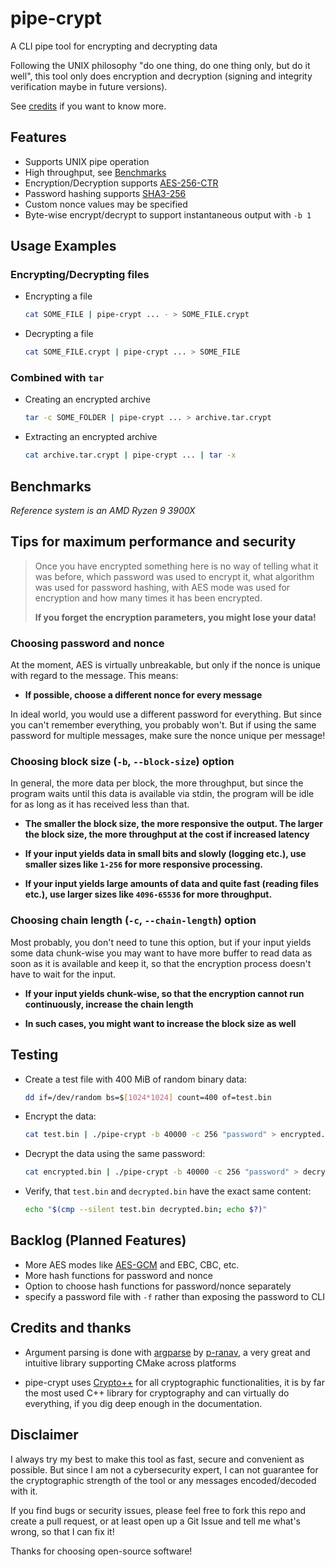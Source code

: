 # pipe-crypt

A CLI pipe tool for encrypting and decrypting data

Following the UNIX philosophy "do one thing, do one thing only, but do it well",
this tool only does encryption and decryption (signing and integrity verification maybe in future versions).

See [credits](#credits-and-thanks) if you want to know more.

## Features

- Supports UNIX pipe operation
- High throughput, see [Benchmarks](#benchmarks)
- Encryption/Decryption supports [AES-256-CTR](https://en.wikipedia.org/wiki/Block_cipher_mode_of_operation#CTR)
- Password hashing supports [SHA3-256](https://en.wikipedia.org/wiki/SHA-3)
- Custom nonce values may be specified
- Byte-wise encrypt/decrypt to support instantaneous output with `-b 1`

## Usage Examples

### Encrypting/Decrypting files

- Encrypting a file

  ```bash
  cat SOME_FILE | pipe-crypt ... - > SOME_FILE.crypt
  ```

- Decrypting a file

  ```bash
  cat SOME_FILE.crypt | pipe-crypt ... > SOME_FILE
  ```

### Combined with `tar`

- Creating an encrypted archive

  ```bash
  tar -c SOME_FOLDER | pipe-crypt ... > archive.tar.crypt
  ```

- Extracting an encrypted archive

  ```bash
  cat archive.tar.crypt | pipe-crypt ... | tar -x
  ```

## Benchmarks

_Reference system is an AMD Ryzen 9 3900X_

## Tips for maximum performance and security

> Once you have encrypted something here is no way of telling what it
> was before, which password was used to encrypt it, what algorithm
> was used for password hashing, with AES mode was used for encryption
> and how many times it has been encrypted.
>
>**If you forget the encryption parameters, you might lose your data!**

### Choosing password and nonce

At the moment, AES is virtually unbreakable, but only if the nonce is unique with regard to the message. This means:

- **If possible, choose a different nonce for every message**

In ideal world, you would use a different password for everything. But since you can't remember everything, you probably won't. But if using the same password for multiple messages, make sure the nonce unique per message!

### Choosing block size (`-b`, `--block-size`) option

In general, the more data per block, the more throughput, but since the program waits until this data is available via stdin, the program will be idle for as long as it has received less than that.

- **The smaller the block size, the more responsive the output. The larger the block size, the more throughput at the cost if increased latency**

- **If your input yields data in small bits and slowly (logging etc.), use smaller sizes like `1-256` for more responsive processing.**

- **If your input yields large amounts of data and quite fast (reading files etc.), use larger sizes like `4096-65536` for more throughput.**

### Choosing chain length (`-c`, `--chain-length`) option

Most probably, you don't need to tune this option, but if your input yields some data chunk-wise you may want to have more buffer to read data as soon as it is available and keep it, so that the encryption process doesn't have to wait for the input.

- **If your input yields chunk-wise, so that the encryption cannot run continuously, increase the chain length**

- **In such cases, you might want to increase the block size as well**

## Testing

- Create a test file with 400 MiB of random binary data:

  ```bash
  dd if=/dev/random bs=$[1024*1024] count=400 of=test.bin
  ```

- Encrypt the data:

  ```bash
  cat test.bin | ./pipe-crypt -b 40000 -c 256 "password" > encrypted.bin
  ```

- Decrypt the data using the same password:

  ```bash
  cat encrypted.bin | ./pipe-crypt -b 40000 -c 256 "password" > decrypted.bin
  ```

- Verify, that `test.bin` and `decrypted.bin` have the exact same content:

  ```bash
  echo "$(cmp --silent test.bin decrypted.bin; echo $?)"
  ```

## Backlog (Planned Features)

- More AES modes like [AES-GCM](https://en.wikipedia.org/wiki/Galois/Counter_Mode) and EBC, CBC, etc.
- More hash functions for password and nonce
- Option to choose hash functions for password/nonce separately
- specify a password file with `-f` rather than exposing the password to CLI

## Credits and thanks

- Argument parsing is done with [argparse](https://github.com/p-ranav/argparse) by [p-ranav](https://github.com/p-ranav), a very great and intuitive library supporting CMake across platforms

- pipe-crypt uses [Crypto++](https://github.com/weidai11/cryptopp) for all cryptographic functionalities, it is by far the most used C++ library for cryptography and can virtually do everything, if you dig deep enough in the documentation.

## Disclaimer

I always try my best to make this tool as fast, secure and convenient as possible.
But since I am not a cybersecurity expert, I can not guarantee for the cryptographic strength
of the tool or any messages encoded/decoded with it.

If you find bugs or security issues, please feel free to fork this repo and create a pull
request, or at least open up a Git Issue and tell me what's wrong, so that I can fix it!

Thanks for choosing open-source software!
